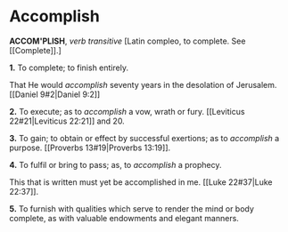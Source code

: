 # Accomplish

**ACCOM'PLISH**, _verb transitive_ \[Latin compleo, to complete. See [[Complete]].\]

**1.** To complete; to finish entirely.

That He would _accomplish_ seventy years in the desolation of Jerusalem. [[Daniel 9#2|Daniel 9:2]]

**2.** To execute; as to _accomplish_ a vow, wrath or fury. [[Leviticus 22#21|Leviticus 22:21]] and 20.

**3.** To gain; to obtain or effect by successful exertions; as to _accomplish_ a purpose. [[Proverbs 13#19|Proverbs 13:19]].

**4.** To fulfil or bring to pass; as, to _accomplish_ a prophecy.

This that is written must yet be accomplished in me. [[Luke 22#37|Luke 22:37]].

**5.** To furnish with qualities which serve to render the mind or body complete, as with valuable endowments and elegant manners.